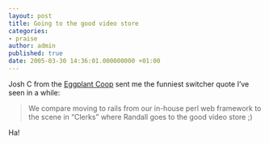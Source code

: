 ```yaml
---
layout: post
title: Going to the good video store
categories:
- praise
author: admin
published: true
date: 2005-03-30 14:36:01.000000000 +01:00
---
```

<p>Josh C from the <a href="http://www.eggplant.coop/">Eggplant Coop</a> sent me the funniest switcher quote I&#8217;ve seen in a while:</p>
<blockquote>We compare moving to rails from our in-house perl web framework to the scene in &#8220;Clerks&#8221; where Randall goes to the good video store ;)</blockquote>
<p>Ha!</p>